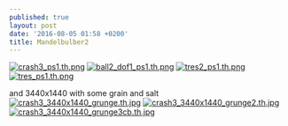 ```yaml
---
published: true
layout: post
date: '2016-08-05 01:58 +0200'
title: Mandelbulber2
---
```

[![crash3_ps1.th.png](https://scrot.moe/images/2016/08/05/crash3_ps1.th.png)](https://scrot.moe/image/Hf1y) [![ball2_dof1_ps1.th.png](https://scrot.moe/images/2016/08/05/ball2_dof1_ps1.th.png)](https://scrot.moe/image/HhMU) [![tres2_ps1.th.png](https://scrot.moe/images/2016/08/05/tres2_ps1.th.png)](https://scrot.moe/image/Hrlm) [![tres_ps1.th.png](https://scrot.moe/images/2016/08/05/tres_ps1.th.png)](https://scrot.moe/image/l0S6)

and 3440x1440 with some grain and salt  
[![crash3_3440x1440_grunge.th.jpg](https://scrot.moe/images/2016/08/05/crash3_3440x1440_grunge.th.jpg)](https://scrot.moe/images/2016/08/05/crash3_3440x1440_grunge.jpg) 
[![crash3_3440x1440_grunge2.th.jpg](https://scrot.moe/images/2016/08/05/crash3_3440x1440_grunge2.th.jpg)](https://scrot.moe/images/2016/08/05/crash3_3440x1440_grunge2.jpg)
[![crash3_3440x1440_grunge3cb.th.jpg](https://scrot.moe/images/2016/08/05/crash3_3440x1440_grunge3cb.th.jpg)](https://scrot.moe/images/2016/08/05/crash3_3440x1440_grunge3cb.jpg)
